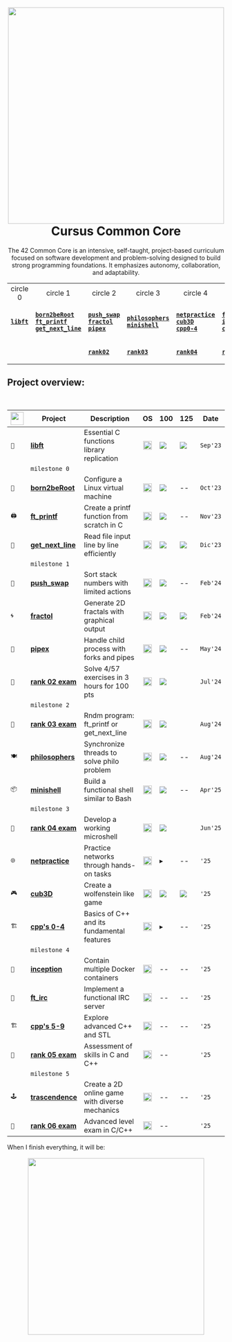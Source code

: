<div align="center">
  
# <a href="#"><img width="500" align="center" src="https://github.com/user-attachments/assets/98c7b6ef-d3a8-425e-83c7-f118db56754e"></a> Cursus Common Core

The 42 Common Core is an intensive, self-taught, project-based curriculum focused on software development and problem-solving designed to build strong programming foundations. It emphasizes autonomy, collaboration, and adaptability.<br>

</div>

<div align="center">

<table>
  <tr>
    <td align="center"> circle 0 </td>
    <td align="center"> circle 1 </td>
    <td align="center"> circle 2 </td>
    <td align="center"> circle 3 </td>
    <td align="center"> circle 4 </td>
    <td align="center"> circle 5 </td>
    <td align="center"> circle 6 </td>
  </tr>
  <tr>
    <td>

[**`libft`**](https://github.com/LLuisPP/42Cursus/tree/main/libft)
    </td>
    <td>

  [**`born2beRoot`**](https://github.com/LLuisPP/42Cursus/tree/main/Born2beRoot)<br>
  [**`ft_printf`**](https://github.com/LLuisPP/42Cursus/tree/main/ft_printf)<br>
  [**`get_next_line`**](https://github.com/LLuisPP/42Cursus/tree/main/get_next_line)
    </td>
    <td>

[**`push_swap`**](https://github.com/LLuisPP/42Cursus/tree/main/push_swap)<br>
[**`fractol`**](https://github.com/LLuisPP/42Cursus/tree/main/fractol)<br>
[**`pipex`**](https://github.com/LLuisPP/42Cursus/tree/main/pipex)
    </td>
    <td>

[**`philosophers`**](https://github.com/LLuisPP/42Cursus/tree/main/philosophers)<br>
[**`minishell`**](https://github.com/LLuisPP/42Cursus/tree/main/minishell)
    </td>
    <td>

[**`netpractice`**](https://github.com/LLuisPP/42Cursus/tree/main/netpractice)<br>
[**`cub3D`**](https://github.com/LLuisPP/42Cursus/tree/main/cub3D)<br>
[**`cpp0-4`**](https://github.com/LLuisPP/42Cursus/tree/main/cpp0-4)
    </td>
    <td>

[**`ft_irc`**]()<br>
[**`inception`**]()<br>
[**`cpp5-9`**]()
    </td>
    <td>

[**`trascendence`**]()<br>
    </td>
  </tr>
  <tr>
    <td></td>
    <td></td>
    <td>
      
[**`rank02`**](https://github.com/LLuisPP/42-Exams/tree/main/rank02)</td>
<td>
      
[**`rank03`**](https://github.com/LLuisPP/42-Exams-rank03)</td>
<td>
      
[**`rank04`**](https://github.com/LLuisPP/42-exams-rank04)</td>
<td>
      
[**`rank05`**]()</td>
<td>
  
[**`rank06`**]()</td>
  </tr>
</table>

</div>

<h2>Project overview:</h2>
<br>

<div align="center">

|<a href="https://github.com/LLuisPP/42Cursus/tree/main/"> <img width="30" align="center" src="https://github.com/user-attachments/assets/ac216672-a141-48be-bc53-ae13dd35c799"></a>|Project|Description|OS|100|125|Date|
|---|---|---|:---|:---|:---|---|
|`📖`|[**libft**](https://github.com/LLuisPP/42Cursus/tree/main/libft)| Essential C functions library replication |<div align="center"><a href="#"><img width="20" src="https://github.com/user-attachments/assets/e728727c-b38b-48b8-92ad-b7006445f64d"></a></div>|<a href="#"><img src="https://img.shields.io/badge/100-darkgreen">|<a href="#"><img src="https://img.shields.io/badge/125-darkgreen"></a>|`Sep'23`|
||`milestone 0`||||||
|`🐧`|[**born2beRoot**](https://github.com/LLuisPP/42Cursus/tree/main/Born2beRoot)| Configure a Linux virtual machine |<div align="center"><a href="#"><img width="20" src="https://github.com/user-attachments/assets/e728727c-b38b-48b8-92ad-b7006445f64d"></a></div>|<a href="#"><img src="https://img.shields.io/badge/100-darkgreen"></a>|--|`Oct'23`|
|`🖨`|[**ft_printf**](https://github.com/LLuisPP/42Cursus/tree/main/ft_printf)| Create a printf function from scratch in C |<div align="center"><a href="#"><img width="20" src="https://github.com/user-attachments/assets/e728727c-b38b-48b8-92ad-b7006445f64d"></a></div>|<a href="#"><img src="https://img.shields.io/badge/100-darkgreen"></a>|--|`Nov'23`|
|`📝`|[**get_next_line**](https://github.com/LLuisPP/42Cursus/tree/main/get_next_line)| Read file input line by line efficiently |<div align="center"><a href="#"><img width="20" src="https://github.com/user-attachments/assets/e728727c-b38b-48b8-92ad-b7006445f64d"></a></div>|<a href="#"><img src="https://img.shields.io/badge/100-darkgreen"></a>|<a href="#"><img src="https://img.shields.io/badge/125-darkgreen"></a>|`Dic'23`|
||`milestone 1`||||||
|`🔢`|[**push_swap**](https://github.com/LLuisPP/42Cursus/tree/main/push_swap)| Sort stack numbers with limited actions |<div align="center"><a href="#"><img width="20" src="https://github.com/user-attachments/assets/e728727c-b38b-48b8-92ad-b7006445f64d"></a></div>|<a href="#"><img src="https://img.shields.io/badge/86-darkgreen"></a>|--|`Feb'24`|
|`🌀`|[**fractol**](https://github.com/LLuisPP/42Cursus/tree/main/fractol)| Generate 2D fractals with graphical output |<div align="center"><a href="#"><img width="20" src="https://github.com/user-attachments/assets/e728727c-b38b-48b8-92ad-b7006445f64d"></a></div>|<a href="#"><img src="https://img.shields.io/badge/100-darkgreen"></a>|<a href="#"><img src="https://img.shields.io/badge/110-darkgreen"></a>|`Feb'24`|
|`🧪`|[**pipex**](https://github.com/LLuisPP/42Cursus/tree/main/pipex)| Handle child process with forks and pipes |<div align="center"><a href="#"><img width="20" src="https://github.com/user-attachments/assets/e728727c-b38b-48b8-92ad-b7006445f64d"></a></div>|<a href="#"><img src="https://img.shields.io/badge/100-darkgreen"></a>|--|`May'24`|
|`🔖`|[**rank 02 exam**](https://github.com/LLuisPP/42-Exams/tree/main/rank02)| Solve 4/57 exercises in 3 hours for 100 pts |<div align="center"><a href="#"><img width="20" src="https://github.com/user-attachments/assets/a8c3a3ed-deb0-48a8-a12e-7ecdb5b7d164"></a></div>|<a href="#"><img src="https://img.shields.io/badge/100-darkgreen"></a>||`Jul'24`|
||`milestone 2`||||||
|`🔖`|[**rank 03 exam**](https://github.com/LLuisPP/42-Exams-rank03)| Rndm program: ft_printf or get_next_line |<div align="center"><a href="#"><img width="20" src="https://github.com/user-attachments/assets/a8c3a3ed-deb0-48a8-a12e-7ecdb5b7d164"></a></div>|<a href="#"><img src="https://img.shields.io/badge/100-darkgreen"></a>||`Aug'24`|
|`🍽`|[**philosophers**](https://github.com/LLuisPP/42Cursus/tree/main/philosophers)| Synchronize threads to solve philo problem |<div align="center"><a href="#"><img width="20" src="https://github.com/user-attachments/assets/a8c3a3ed-deb0-48a8-a12e-7ecdb5b7d164"></a></div>|<a href="#"><img src="https://img.shields.io/badge/100-darkgreen"></a>|--|`Aug'24`|
|`📦`|[**minishell**](https://github.com/LLuisPP/42Cursus/tree/main/minishell)| Build a functional shell similar to Bash |<div align="center"><a href="#"><img width="20" src="https://github.com/user-attachments/assets/a8c3a3ed-deb0-48a8-a12e-7ecdb5b7d164"></a></div>|<img src="https://img.shields.io/badge/100-darkgreen"></a>|--|`Apr'25`|
||`milestone 3`||||||
|`🔖`|[**rank 04 exam**](https://github.com/LLuisPP/42-Exams-rank04)| Develop a working microshell |<div align="center"><a href="#"><img width="20" src="https://github.com/user-attachments/assets/a8c3a3ed-deb0-48a8-a12e-7ecdb5b7d164"></a></div>|<a href="#"><img src="https://img.shields.io/badge/100-darkgreen"></a>||`Jun'25`|
|`🌐`|[**netpractice**](https://github.com/LLuisPP/42Cursus/tree/main/netpractice)| Practice networks through hands-on tasks |<div align="center"><a href="#"><img width="20" src="https://github.com/user-attachments/assets/a8c3a3ed-deb0-48a8-a12e-7ecdb5b7d164"></a></div>|`▶️`|--|`'25`|
|`🎮`|[**cub3D**](https://github.com/LLuisPP/42Cursus/tree/main/cub3D)| Create a wolfenstein like game |<div align="center"><a href="#"><img width="20" src="https://github.com/user-attachments/assets/a8c3a3ed-deb0-48a8-a12e-7ecdb5b7d164"></a></div>|<a href="#"><img src="https://img.shields.io/badge/100-darkgreen"></a>|<a href="#"><img src="https://img.shields.io/badge/110-darkgreen"></a>|`'25`|
|`🏗️`|[**cpp's 0-4**](https://github.com/LLuisPP/42Cursus/tree/main/cpp0-4)| Basics of C++ and its fundamental features |<div align="center"><a href="#"><img width="20" src="https://github.com/user-attachments/assets/a8c3a3ed-deb0-48a8-a12e-7ecdb5b7d164"></a></div>|`▶️`|--|`'25`|
||`milestone 4`||||||
|`👥`|[**inception**]()| Contain multiple Docker containers |<div align="center"><a href="#"><img width="20" src="https://github.com/user-attachments/assets/a8c3a3ed-deb0-48a8-a12e-7ecdb5b7d164"></a></div>|--|--|`'25`|
|`💬`|[**ft_irc**]()| Implement a functional IRC server |<div align="center"><a href="#"><img width="20" src="https://github.com/user-attachments/assets/a8c3a3ed-deb0-48a8-a12e-7ecdb5b7d164"></a></div>|--|--|`'25`|
|`🏗️`|[**cpp's 5-9**]()| Explore advanced C++ and STL |<div align="center"><a href="#"><img width="20" src="https://github.com/user-attachments/assets/a8c3a3ed-deb0-48a8-a12e-7ecdb5b7d164"></a></div>|--|--|`'25`|
|`🔖`|[**rank 05 exam**]()| Assessment of skills in C and C++ |<div align="center"><a href="#"><img width="20" src="https://github.com/user-attachments/assets/a8c3a3ed-deb0-48a8-a12e-7ecdb5b7d164"></a></div>|--||`'25`|
||`milestone 5`||||||
|`🕹️`|[**trascendence**]()| Create a 2D online game with diverse mechanics |<div align="center"><a href="#"><img width="20" src="https://github.com/user-attachments/assets/a8c3a3ed-deb0-48a8-a12e-7ecdb5b7d164"></a></div>|--|--|`'25`|
|`🔖`|[**rank 06 exam**]()| Advanced level exam in C/C++ |<div align="center"><a href="#"><img width="20" src="https://github.com/user-attachments/assets/a8c3a3ed-deb0-48a8-a12e-7ecdb5b7d164"></a></div>|--||`'25`|

</div>

<div align="left">
When I finish everything, it will be:
</div>
<br>
<div align="center">
<a href="#"><img width="408" align="center" src="https://github.com/user-attachments/assets/bf7526e2-1027-42c9-9597-4f8b6d9527f9"></a>
</div>
